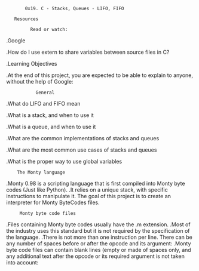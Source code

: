            0x19. C - Stacks, Queues - LIFO, FIFO

	   Resources

             Read or watch:

   .Google

   .How do I use extern to share variables between source files in C?

   .Learning Objectives

   .At the end of this project, you are expected to be able to explain to anyone, without the help of Google:

               General

   .What do LIFO and FIFO mean

   .What is a stack, and when to use it

   .What is a queue, and when to use it

   .What are the common implementations of stacks and queues

   .What are the most common use cases of stacks and queues

   .What is the proper way to use global variables

        The Monty language
	
  .Monty 0.98 is a scripting language that is first compiled into Monty byte codes (Just like Python). 
  .It relies on a unique stack, with specific instructions to manipulate it. The goal of this project is to create an interpreter for Monty ByteCodes files.

         Monty byte code files

  .Files containing Monty byte codes usually have the .m extension.   .Most of the industry uses this standard but it is not required by the specification of the language. 
  .There is not more than one instruction per line. There can be any number of spaces before or after the opcode and its argument:
  .Monty byte code files can contain blank lines (empty or made of spaces only, and any additional text after the opcode or its required argument is not taken into account:
